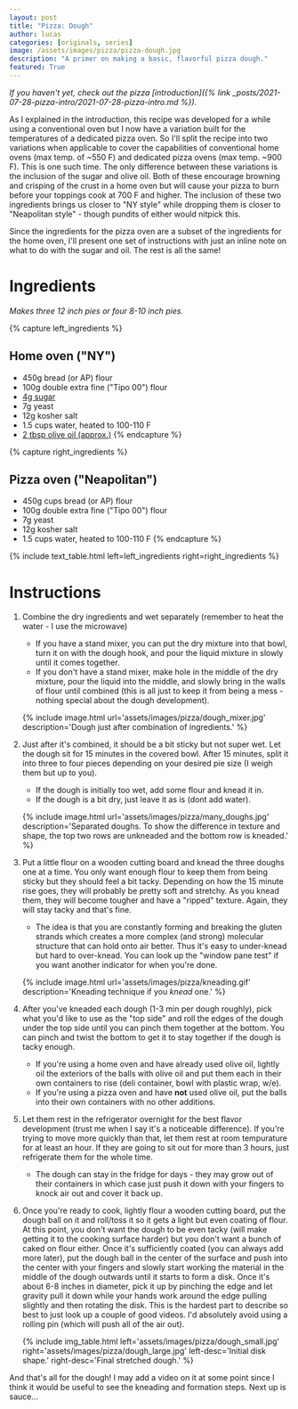 ```yaml
---
layout: post
title: "Pizza: Dough"
author: lucas
categories: [originals, series]
image: /assets/images/pizza/pizza-dough.jpg
description: "A primer on making a basic, flavorful pizza dough."
featured: True
---
```


*If you haven't yet, check out the pizza [introduction]({% link _posts/2021-07-28-pizza-intro/2021-07-28-pizza-intro.md %}).*

As I explained in the introduction, this recipe was developed for a while using a conventional oven but I now have a
variation built for the temperatures of a dedicated pizza oven. So I'll split the recipe into two variations when applicable to
cover the capabilities of conventional home ovens (max temp. of ~550 F) and dedicated pizza ovens (max temp. ~900 F).
This is one such time. The only difference between these variations is the inclusion of the sugar and olive oil.
Both of these encourage browning and crisping of the crust in a home oven but will cause your pizza to
burn before your toppings cook at 700 F and higher. The inclusion of these two ingredients brings us closer to
"NY style" while dropping them is closer to "Neapolitan style" - though pundits of either would nitpick this.

Since the ingredients for the pizza oven are a subset of the ingredients for the home oven, I'll present
one set of instructions with just an inline note on what to do with the sugar and oil. The rest is all the same!

# Ingredients
*Makes three 12 inch pies or four 8-10 inch pies.*

{% capture left_ingredients %}
## Home oven ("NY")
- 450g bread (or AP) flour
- 100g double extra fine ("Tipo 00") flour
- <u>4g sugar</u>
- 7g yeast
- 12g kosher salt
- 1.5 cups water, heated to 100-110 F
- <u>2 tbsp olive oil (approx.)</u>
{% endcapture %}

{% capture right_ingredients %}
## Pizza oven ("Neapolitan")
- 450g cups bread (or AP) flour
- 100g double extra fine ("Tipo 00") flour
- 7g yeast
- 12g kosher salt
- 1.5 cups water, heated to 100-110 F
{% endcapture %}

{% include text_table.html left=left_ingredients right=right_ingredients %}

# Instructions
1. Combine the dry ingredients and wet separately (remember to heat the water - I use the microwave)
    - If you have a stand mixer, you can put the dry mixture into that bowl, turn it on with the dough hook, and pour the liquid mixture in slowly until it comes together.
    - If you don't have a stand mixer, make hole in the middle of the dry mixture, pour the liquid into the middle, and slowly bring in the walls of flour until combined (this is all just to keep it from being a mess - nothing special about the dough development).

    {% include image.html url='assets/images/pizza/dough_mixer.jpg' description='Dough just after combination of ingredients.' %}

2. Just after it's combined, it should be a bit sticky but not super wet. Let the dough sit for 15 minutes in the covered bowl. After 15 minutes, split it into three to four pieces depending on your desired pie size (I weigh them but up to you).
    - If the dough is initially too wet, add some flour and knead it in.
    - If the dough is a bit dry, just leave it as is (dont add water).

    {% include image.html url='assets/images/pizza/many_doughs.jpg' description='Separated doughs. To show the difference in texture and shape, the top two rows are unkneaded and the bottom row is kneaded.' %}

3. Put a little flour on a wooden cutting board and knead the three doughs one at a time. You only want enough flour to keep them from being sticky but they should feel a bit tacky. Depending on how the 15 minute rise goes, they will probably be pretty soft and stretchy. As you knead them, they will become tougher and have a "ripped" texture. Again, they will stay tacky and that's fine.
    - The idea is that you are constantly forming and breaking the gluten strands which creates a more complex (and strong) molecular structure that can hold onto air better. Thus it's easy to under-knead but hard to over-knead. You can look up the "window pane test" if you want another indicator for when you're done.

    {% include image.html url='assets/images/pizza/kneading.gif' description='Kneading technique if you *knead* one.' %}

4. After you've kneaded each dough (1-3 min per dough roughly), pick what you'd like to use as the "top side" and roll the edges of the dough under the top side until you can pinch them together at the bottom. You can pinch and twist the bottom to get it to stay together if the dough is tacky enough.
    - If you're using a home oven and have already used olive oil, lightly oil the exteriors of the balls with olive oil and put them each in their own containers to rise (deli container, bowl with plastic wrap, w/e).
    - If you're using a pizza oven and have **not** used olive oil, put the balls into their own containers with no other additions.

5. Let them rest in the refrigerator overnight for the best flavor development (trust me when I say it's a noticeable difference). If you're trying to move more quickly than that, let them rest at room tempurature for at least an hour. If they are going to sit out for more than 3 hours, just refrigerate them for the whole time.
    - The dough can stay in the fridge for days - they may grow out of their containers in which case just push it down with your fingers to knock air out and cover it back up.

6. Once you're ready to cook, lightly flour a wooden cutting board, put the dough ball on it and roll/toss it so it gets a light but even coating of flour. At this point, you don't want the dough to be even tacky (will make getting it to the cooking surface harder) but you don't want a bunch of caked on flour either. Once it's sufficiently coated (you can always add more later), put the dough ball in the center of the surface and push into the center with your fingers and slowly start working the material in the middle of the dough outwards until it starts to form a disk. Once it's about 6-8 inches in diameter, pick it up by pinching the edge and let gravity pull it down while your hands work around the edge pulling slightly and then rotating the disk. This is the hardest part to describe so best to just look up a couple of good videos. I'd absolutely avoid using a rolling pin (which will push all of the air out).

    {% include img_table.html left='assets/images/pizza/dough_small.jpg' right='assets/images/pizza/dough_large.jpg' left-desc='Initial disk shape.' right-desc='Final stretched dough.' %}

And that's all for the dough! I may add a video on it at some point since I think it would be useful to see the kneading and formation steps. Next up is sauce...